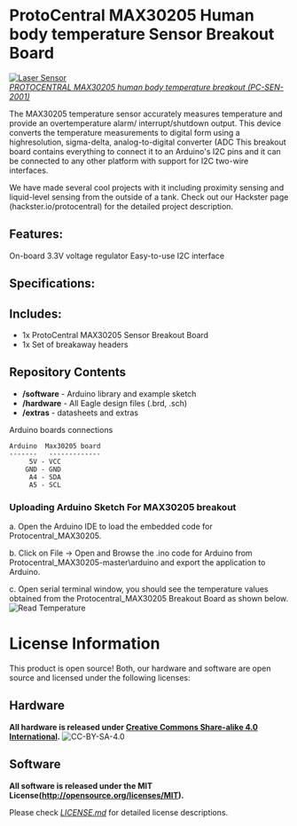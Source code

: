 ProtoCentral MAX30205 Human body temperature Sensor Breakout Board
=========================================================
[![Laser Sensor](https://github.com/Protocentral/Protocentral_MAX30205/blob/master/extras/board.jpg)  
*PROTOCENTRAL MAX30205 human body temperature breakout (PC-SEN-2001)*](https://www.protocentral.com)

The MAX30205 temperature sensor accurately measures temperature and provide an overtemperature alarm/ interrupt/shutdown output. This device converts the temperature measurements to digital form using a highresolution, sigma-delta, analog-to-digital converter (ADC
This breakout board contains everything to connect it to an Arduino's I2C pins and it can be connected to any other platform with support for I2C two-wire interfaces. 

We have made several cool projects with it including proximity sensing and liquid-level sensing from the outside of a tank. Check out our Hackster page (hackster.io/protocentral) for the detailed project description. 

Features:
---------
On-board 3.3V voltage regulator
Easy-to-use I2C interface

Specifications:
---------------

Includes:
----------
* 1x ProtoCentral MAX30205 Sensor Breakout Board
* 1x Set of breakaway headers

Repository Contents
-------------------
* **/software** - Arduino library and example sketch
* **/hardware** - All Eagle design files (.brd, .sch)
* **/extras** - datasheets and extras

Arduino boards connections


    Arduino  Max30205 board
    -------   -------------
         5V - VCC
        GND - GND
         A4 - SDA
         A5 - SCL
 
###  Uploading Arduino Sketch For MAX30205 breakout

 a. Open the Arduino IDE to load the embedded code for Protocentral_MAX30205.

 b. Click on File -> Open and Browse the .ino code for Arduino from Protocentral_MAX30205-master\arduino and export the application to Arduino.
 
 c.  Open serial terminal window, you should see the temperature values obtained from the Protocentral_MAX30205 Breakout Board as shown below.
![Read Temperature](https://github.com/Protocentral/Protocentral_MAX30205/blob/master/extras/output.png)


License Information
===================
This product is open source! Both, our hardware and software are open source and licensed under the following licenses:

Hardware
---------
**All hardware is released under [Creative Commons Share-alike 4.0 International](http://creativecommons.org/licenses/by-sa/4.0/).**
![CC-BY-SA-4.0](https://i.creativecommons.org/l/by-sa/4.0/88x31.png)

Software
--------
**All software is released under the MIT License(http://opensource.org/licenses/MIT).**

Please check [*LICENSE.md*](LICENSE.md) for detailed license descriptions.
